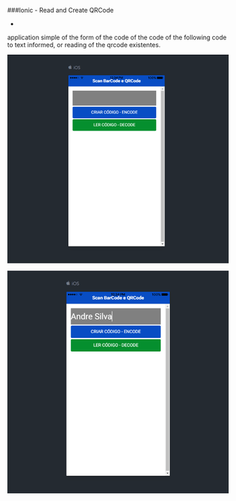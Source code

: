###Ionic - Read and Create QRCode

- 
application simple of the form of the code of the code of the following code to text informed, or reading of the qrcode existentes.

![](https://raw.githubusercontent.com/andresilvadev/app-mobile-barcode-qrcode/master/resources/ios-1.PNG)

![](https://raw.githubusercontent.com/andresilvadev/app-mobile-barcode-qrcode/master/resources/ios-2.PNG)